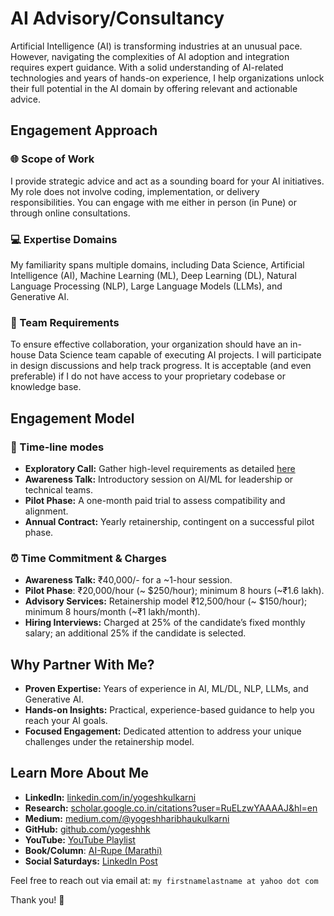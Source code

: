 # AI Advisory/Consultancy

Artificial Intelligence (AI) is transforming industries at an unusual pace. However, navigating the complexities of AI adoption and integration requires expert guidance. With a solid understanding of AI-related technologies and years of hands-on experience, I help organizations unlock their full potential in the AI domain by offering relevant and actionable advice.

## Engagement Approach

### 🌐 Scope of Work
I provide strategic advice and act as a sounding board for your AI initiatives. My role does not involve coding, implementation, or delivery responsibilities. You can engage with me either in person (in Pune) or through online consultations.

### 💻 Expertise Domains
My familiarity spans multiple domains, including Data Science, Artificial Intelligence (AI), Machine Learning (ML), Deep Learning (DL), Natural Language Processing (NLP), Large Language Models (LLMs), and Generative AI.

### 📍 Team Requirements
To ensure effective collaboration, your organization should have an in-house Data Science team capable of executing AI projects. I will participate in design discussions and help track progress. It is acceptable (and even preferable) if I do not have access to your proprietary codebase or knowledge base.

## Engagement Model

### 🤝 Time-line modes
- **Exploratory Call:** Gather high-level requirements as detailed [here](./Notes_AIAdvisory_explore.md)
- **Awareness Talk:** Introductory session on AI/ML for leadership or technical teams.
- **Pilot Phase:** A one-month paid trial to assess compatibility and alignment.
- **Annual Contract:** Yearly retainership, contingent on a successful pilot phase.

### ⏰ Time Commitment & Charges
- **Awareness Talk:** ₹40,000/- for a ~1-hour session.
- **Pilot Phase**: ₹20,000/hour (~ $250/hour); minimum 8 hours (~₹1.6 lakh).
- **Advisory Services:** Retainership model ₹12,500/hour (~ $150/hour); minimum 8 hours/month (~₹1 lakh/month). 
- **Hiring Interviews:** Charged at 25% of the candidate’s fixed monthly salary; an additional 25% if the candidate is selected.

## Why Partner With Me?
- **Proven Expertise:** Years of experience in AI, ML/DL, NLP, LLMs, and Generative AI.  
- **Hands-on Insights:** Practical, experience-based guidance to help you reach your AI goals.  
- **Focused Engagement:** Dedicated attention to address your unique challenges under the retainership model.

## Learn More About Me
- **LinkedIn:** [linkedin.com/in/yogeshkulkarni](https://www.linkedin.com/in/yogeshkulkarni/)  
- **Research:** [scholar.google.co.in/citations?user=RuELzwYAAAAJ&hl=en](https://scholar.google.co.in/citations?user=RuELzwYAAAAJ&hl=en)  
- **Medium:** [medium.com/@yogeshharibhaukulkarni](https://medium.com/@yogeshharibhaukulkarni)  
- **GitHub:** [github.com/yogeshhk](https://github.com/yogeshhk)  
- **YouTube:** [YouTube Playlist](https://www.youtube.com/playlist?list=PLaTX75s8-K32lYTWtqASMHgXMLGskDq0x)
- **Book/Column**: [AI-Rupe (Marathi)](https://www.amazon.in/dp/B0FB37F7Z7)
- **Social Saturdays:** [LinkedIn Post](https://www.linkedin.com/feed/update/urn:li:activity:7147062487174070272)

Feel free to reach out via email at: `my firstnamelastname at yahoo dot com`

Thank you! 🙏